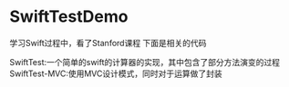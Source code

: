 # SwiftTestDemo

学习Swift过程中，看了Stanford课程 下面是相关的代码

SwiftTest:一个简单的swift的计算器的实现，其中包含了部分方法演变的过程
SwiftTest-MVC:使用MVC设计模式，同时对于运算做了封装
